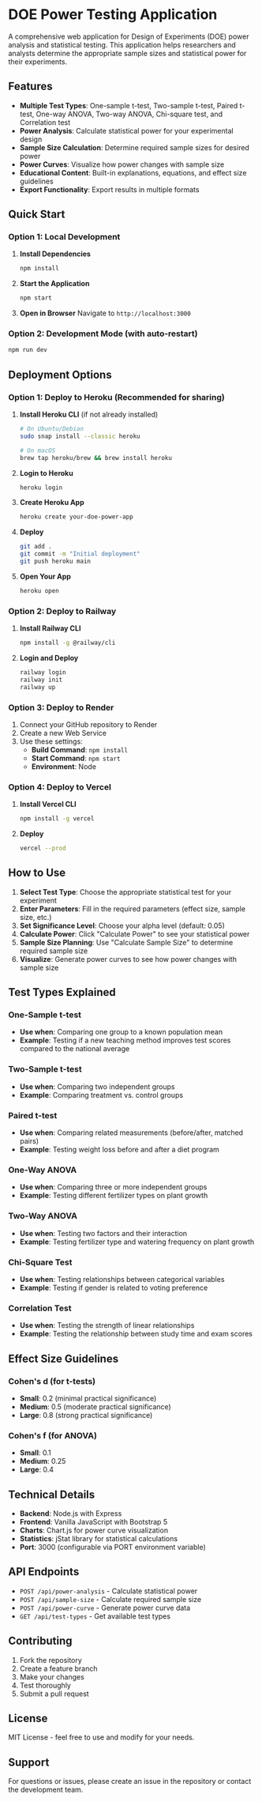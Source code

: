 # DOE Power Testing Application

A comprehensive web application for Design of Experiments (DOE) power analysis and statistical testing. This application helps researchers and analysts determine the appropriate sample sizes and statistical power for their experiments.

## Features

- **Multiple Test Types**: One-sample t-test, Two-sample t-test, Paired t-test, One-way ANOVA, Two-way ANOVA, Chi-square test, and Correlation test
- **Power Analysis**: Calculate statistical power for your experimental design
- **Sample Size Calculation**: Determine required sample sizes for desired power
- **Power Curves**: Visualize how power changes with sample size
- **Educational Content**: Built-in explanations, equations, and effect size guidelines
- **Export Functionality**: Export results in multiple formats

## Quick Start

### Option 1: Local Development

1. **Install Dependencies**
   ```bash
   npm install
   ```

2. **Start the Application**
   ```bash
   npm start
   ```

3. **Open in Browser**
   Navigate to `http://localhost:3000`

### Option 2: Development Mode (with auto-restart)
```bash
npm run dev
```

## Deployment Options

### Option 1: Deploy to Heroku (Recommended for sharing)

1. **Install Heroku CLI** (if not already installed)
   ```bash
   # On Ubuntu/Debian
   sudo snap install --classic heroku
   
   # On macOS
   brew tap heroku/brew && brew install heroku
   ```

2. **Login to Heroku**
   ```bash
   heroku login
   ```

3. **Create Heroku App**
   ```bash
   heroku create your-doe-power-app
   ```

4. **Deploy**
   ```bash
   git add .
   git commit -m "Initial deployment"
   git push heroku main
   ```

5. **Open Your App**
   ```bash
   heroku open
   ```

### Option 2: Deploy to Railway

1. **Install Railway CLI**
   ```bash
   npm install -g @railway/cli
   ```

2. **Login and Deploy**
   ```bash
   railway login
   railway init
   railway up
   ```

### Option 3: Deploy to Render

1. Connect your GitHub repository to Render
2. Create a new Web Service
3. Use these settings:
   - **Build Command**: `npm install`
   - **Start Command**: `npm start`
   - **Environment**: Node

### Option 4: Deploy to Vercel

1. **Install Vercel CLI**
   ```bash
   npm install -g vercel
   ```

2. **Deploy**
   ```bash
   vercel --prod
   ```

## How to Use

1. **Select Test Type**: Choose the appropriate statistical test for your experiment
2. **Enter Parameters**: Fill in the required parameters (effect size, sample size, etc.)
3. **Set Significance Level**: Choose your alpha level (default: 0.05)
4. **Calculate Power**: Click "Calculate Power" to see your statistical power
5. **Sample Size Planning**: Use "Calculate Sample Size" to determine required sample size
6. **Visualize**: Generate power curves to see how power changes with sample size

## Test Types Explained

### One-Sample t-test
- **Use when**: Comparing one group to a known population mean
- **Example**: Testing if a new teaching method improves test scores compared to the national average

### Two-Sample t-test
- **Use when**: Comparing two independent groups
- **Example**: Comparing treatment vs. control groups

### Paired t-test
- **Use when**: Comparing related measurements (before/after, matched pairs)
- **Example**: Testing weight loss before and after a diet program

### One-Way ANOVA
- **Use when**: Comparing three or more independent groups
- **Example**: Testing different fertilizer types on plant growth

### Two-Way ANOVA
- **Use when**: Testing two factors and their interaction
- **Example**: Testing fertilizer type and watering frequency on plant growth

### Chi-Square Test
- **Use when**: Testing relationships between categorical variables
- **Example**: Testing if gender is related to voting preference

### Correlation Test
- **Use when**: Testing the strength of linear relationships
- **Example**: Testing the relationship between study time and exam scores

## Effect Size Guidelines

### Cohen's d (for t-tests)
- **Small**: 0.2 (minimal practical significance)
- **Medium**: 0.5 (moderate practical significance)
- **Large**: 0.8 (strong practical significance)

### Cohen's f (for ANOVA)
- **Small**: 0.1
- **Medium**: 0.25
- **Large**: 0.4

## Technical Details

- **Backend**: Node.js with Express
- **Frontend**: Vanilla JavaScript with Bootstrap 5
- **Charts**: Chart.js for power curve visualization
- **Statistics**: jStat library for statistical calculations
- **Port**: 3000 (configurable via PORT environment variable)

## API Endpoints

- `POST /api/power-analysis` - Calculate statistical power
- `POST /api/sample-size` - Calculate required sample size
- `POST /api/power-curve` - Generate power curve data
- `GET /api/test-types` - Get available test types

## Contributing

1. Fork the repository
2. Create a feature branch
3. Make your changes
4. Test thoroughly
5. Submit a pull request

## License

MIT License - feel free to use and modify for your needs.

## Support

For questions or issues, please create an issue in the repository or contact the development team.